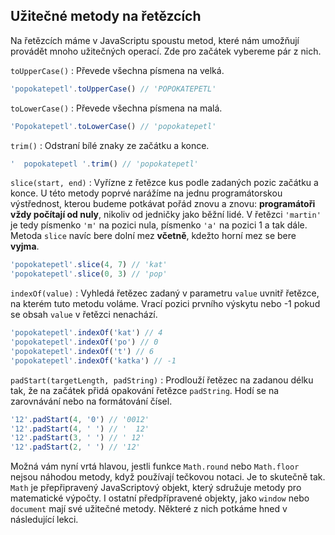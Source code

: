 ## Užitečné metody na řetězcích

Na řetězcích máme v JavaScriptu spoustu metod, které nám umožňují provádět mnoho užitečných operací. Zde pro začátek vybereme pár z nich.

`toUpperCase()`
: Převede všechna písmena na velká.

```js
'popokatepetl'.toUpperCase() // 'POPOKATEPETL'
```

`toLowerCase()`
: Převede všechna písmena na malá.

```js
'Popokatepetl'.toLowerCase() // 'popokatepetl'
```

`trim()`
: Odstraní bílé znaky ze začátku a konce.

```js
'  popokatepetl '.trim() // 'popokatepetl'
```

`slice(start, end)`
: Vyřízne z řetězce kus podle zadaných pozic začátku a konce. U této metody poprvé narážíme na jednu programátorskou výstřednost, kterou budeme potkávat pořád znovu a znovu: **programátoři vždy počítají od nuly**, nikoliv od jedničky jako běžní lidé. V řetězci `'martin'` je tedy písmenko `'m'` na pozici nula, písmenko `'a'` na pozici 1 a tak dále. Metoda `slice` navíc bere dolní mez **včetně**, kdežto horní mez se bere **vyjma**.

```js
'popokatepetl'.slice(4, 7) // 'kat'
'popokatepetl'.slice(0, 3) // 'pop'
```

`indexOf(value)`
: Vyhledá řetězec zadaný v parametru `value` uvnitř řetězce, na kterém tuto metodu voláme. Vrací pozici prvního výskytu nebo -1 pokud se obsah `value` v řetězci nenachází.

```js
'popokatepetl'.indexOf('kat') // 4
'popokatepetl'.indexOf('po') // 0
'popokatepetl'.indexOf('t') // 6
'popokatepetl'.indexOf('katka') // -1
```

`padStart(targetLength, padString)`
: Prodlouží řetězec na zadanou délku tak, že na začátek přidá opakování řetězce `padString`. Hodí se na zarovnávání nebo na formátování čísel.

```js
'12'.padStart(4, '0') // '0012'
'12'.padStart(4, ' ') // '  12'
'12'.padStart(3, ' ') // ' 12'
'12'.padStart(2, ' ') // '12'
```

Možná vám nyní vrtá hlavou, jestli funkce `Math.round` nebo `Math.floor` nejsou náhodou metody, když používají tečkovou notaci. Je to skutečně tak. `Math` je přepřipravený JavaScriptový objekt, který sdružuje metody pro matematické výpočty. I ostatní předpřípravené objekty, jako `window` nebo `document` mají své užitečné metody. Některé z nich potkáme hned v následující lekci.
